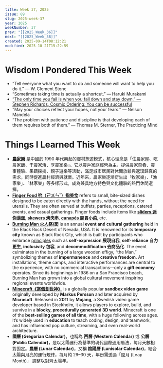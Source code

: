 ```yaml
---
title: Week 37, 2025
issue: 89
slug: 2025-week-37
year: 2025
weekNumber: 37
prev: "[[2025_Week_36]]"
next: "[[2025_Week_38]]"
created: 2025-09-14T08:12:21
modified: 2025-10-21T15:22:59
---
```


# Wisdom I Pondered This Week

* “Tell everyone what you want to do and someone will want to help you do it.” — W. Clement Stone
* “Sometimes taking time is actually a shortcut.” ― Haruki Murakami
* [“The only time you fail is when you fall down and stay down.” — Stephen Richards, Cosmic Ordering: You can be successful](https://www.goodreads.com/quotes/539742-the-only-time-you-fail-is-when-you-fall-down)
* “May your choices reflect your hopes, not your fears.” — Nelson Mandela
* “The problem with patience and discipline is that developing each of them requires both of them.” ― Thomas M. Sterner, The Practicing Mind

# Things I Learned This Week

* **[農家樂](https://www.google.com/search?q=農家樂)** 是中國於 1990 年代興起的鄉村旅遊模式，核心理念是「住農家屋、吃農家飯、干農家活、享農家樂」。它以農戶家庭經營為主，提供農家菜肴、農事體驗、果蔬採摘、親子遊樂等活動，滿足城市居民對休閒放鬆與返璞歸真的需求，同時促進農村經濟與就業。近年來，農家樂逐漸衍生出「牧家樂」、「漁家樂」、「林家樂」等多樣形式，成為兼具地方特色與文化體驗的熱門休閒選擇。
* **[Finger Food 吮（ㄕㄨㄣˇ）指美食](https://en.wikipedia.org/wiki/Finger_food)** refers to small, bite-sized dishes designed to be eaten directly with the hands, without the need for utensils. They are often served at buffets, parties, receptions, catered events, and casual gatherings. Finger foods include items like **[sliders 迷你漢堡](https://en.wikipedia.org/wiki/Slider_(sandwich))**, **[skewers 烤肉串](https://en.wikipedia.org/wiki/Skewer)**, **[canapés 開胃小菜](https://en.wikipedia.org/wiki/Canap%C3%A9)**, etc.
* [**Burning Man 火人祭/節**](https://burningman.org) is an annual **event and cultural gathering** held in the Black Rock Desert of Nevada, USA. It is renowned for its **temporary city** known as Black Rock City, which is built by participants who embrace [principles](https://burningman.org/about/10-principles/) such as **self-expression 展現自我**, **self-reliance 自力更生**, **inclusivity 包容**, and **decommodification 去商品化**. The event culminates in the burning of a large wooden effigy, “the Man,” symbolizing themes of **impermanence** and **creative freedom**. Art installations, theme camps, and interactive performances are central to the experience, with no commercial transactions—only a **gift economy** operates. Since its beginnings in 1986 on a San Francisco beach, Burning Man has grown into a global cultural movement inspiring regional events worldwide.
* **[Minecraft《當個創世神》](https://www.minecraft.net/)** is a globally popular **sandbox video game** originally developed by **Markus Persson** and later acquired by **Microsoft**. Released in **2011** by **Mojang**, a Swedish video game developer based in Stockholm, it allows players to explore, build, and survive in a **blocky, procedurally generated 3D world**. Minecraft is one of the **best-selling games of all time**, with a huge following across ages. It’s widely used in **education** to teach coding, design, and teamwork, and has influenced pop culture, streaming, and even real-world architecture.
* **國曆 (Gregorian Calendar)**，也稱為 **西曆 (Western Calendar)** 或 **公曆 (Public Calendar)**，是以太陽運行為基準的現代國際通用曆法，每月天數相對固定。**農曆 (Lunar Calendar)**，又稱 **陰陽曆 (Lunisolar Calendar)**，結合太陽與月亮的運行規律，每月約 29–30 天，年份需透過「閏月 (Leap Month)」 調整以對齊太陽年。
